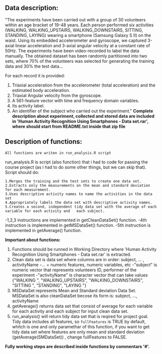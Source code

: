 Data description:
----------------------------------------
"The experiments have been carried out with a group of 30 volunteers within an age bracket of 19-48 years. Each person performed six activities (WALKING, WALKING_UPSTAIRS, WALKING_DOWNSTAIRS, SITTING, STANDING, LAYING) wearing a smartphone (Samsung Galaxy S II) on the waist. Using its embedded accelerometer and gyroscope, we captured 3-axial linear acceleration and 3-axial angular velocity at a constant rate of 50Hz. The experiments have been video-recorded to label the data manually. The obtained dataset has been randomly partitioned into two sets, where 70% of the volunteers was selected for generating the training data and 30% the test data... 

For each record it is provided:
1. Triaxial acceleration from the accelerometer (total acceleration) and the estimated body acceleration.
2. Triaxial Angular velocity from the gyroscope. 
3. A 561-feature vector with time and frequency domain variables. 
4. Its activity label. 
5. An identifier of the subject who carried out the experiment."
**Complete description about experiment, collected and stored data are included in 'Human Activity Recognition Using Smartphones - Data set.rar', where should start from README.txt inside that zip file**

Description of functions:
-------------------------
`All functions are writen in run_analysis.R script`

run_analysis.R is script (also function) that i had to code for passing the course project (as i had to do some other things, but we can skip that). Script should do: 

    1.Merges the training and the test sets to create one data set.
    2.Extracts only the measurements on the mean and standard deviation for each measurement. 
    3.Uses descriptive activity names to name the activities in the data set
    4.Appropriately labels the data set with descriptive activity names. 
    5.Creates a second, independent tidy data set with the average of each variable for each activity and 	each subject. 

-1,2,3 instructions are implemented in getCleanDataSet() function.
-4th instruction is implemented in getMSDataSet() function.
-5th instruction is implemented in getAverage() function.

**Important about functions:**
1. Functions should be runned in Working Directory where 'Human Activity Recognition Using Smartphones - Data set.rar' is extracted.
2. Clean data set is data set where columns are in order: subject, ... , activityName 
-... = numeric features, numeric variables, etc
-"subject" is numeric vector that represents volunteers ID, performer of the experiment
-"activityName" is character vector that can take values {"WALKING
", "WALKING_UPSTAIRS",
 "WALKING_DOWNSTAIRS",
 "SITTING
", "STANDING",
 "LAYING
"}
3. MSDataSet represents  Mean and Standard deviation Data Set. MSDataSet is also cleanDataSet becose its form is: subject, ..., activityName
4. getAverage() returns data set that consist of average for each variable for each activity and each subject for input clean data set.
5. run_analysis() will return tidy data set that is reqired for project goal. Tidy data includes all features, so `fullFeatures` is TRUE by default, whitch is one and only paramethar of this function, if you want to get tidy data set where features are only mean and standard deviation (getAverage(SMDataSet)) , change fullFeatures to FALSE.

**Fully working steps are described inside functions by commentars '#'.**